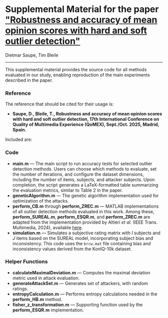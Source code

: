 # Supplemental Material for the paper ["Robustness and accuracy of mean opinion scores with hard and soft outlier detection"](https://ieeexplore.ieee.org/Xplore/home.jsp)
Dietmar Saupe, Tim Bleile

---

This supplemental material provides the source code for all methods evaluated in our study, enabling reproduction of the main experiments described in the paper. 


### Reference
The reference that should be cited for their usage is:
- **Saupe, D., Bleile, T., Robustness and accuracy of mean opinion scores with hard and soft outlier detection, 17th International Conference on Quality of Multimedia Experience (QoMEX), Sept./Oct. 2025, Madrid, Spain.**

Included are:

### Code

- **main.m** — The main script to run accuracy tests for selected outlier detection methods. Users can choose which methods to evaluate, set the number of iterations, and configure the dataset dimensions, including the number of items, subjects, and attacker subjects. Upon completion, the script generates a LaTeX-formatted table summarizing the evaluation metrics, similar to Table 2 in the paper.
- **geneticAlgorithm.m** — The genetic algorithm implementation used for optimization of the attacks.
- **perform_CB.m** through **perform_ZREC.m** — MATLAB implementations of all outlier detection methods evaluated in this work. Among these, **perform_SUREAL.m**, **perform_ESQR.m**, and **perform_ZREC.m** are adapted from the implementation provided by Altieri *et al.* (IEEE Trans. Multimedia, 2024), available [here](https://doi.org/10.1109/TMM.2024.3390113).
- **simulation.m** — Simulates a subjective rating matrix with *I* subjects and *J* items based on the SUREAL model, incorporating subject bias and inconsistency. This code uses the `brcw.mat` file containing bias and inconsistency values derived from the KonIQ-10k dataset.


### Helper Functions

- **calculateMaximalDeviation.m** — Computes the maximal deviation metric used in attack evaluation.
- **generateAttackSet.m** — Generates set of attackers, with random ratings.
- **entropyCalculation.m** — Performs entropy calculations needed in the **perform_HB.m** method.
- **fisher_z_transformation.m** — Supporting function used by the **perform_ESQR.m** implementation.


